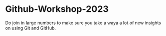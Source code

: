 # Github-Workshop-2023
Do join in large numbers to make sure you take a waya a lot of new insights on using Git and GitHub.
